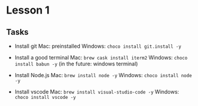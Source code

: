 # Lesson 1

## Tasks
* Install git
Mac: preinstalled
Windows: `choco install git.install -y`

* Install a good terminal
Mac: `brew cask install iterm2`
Windows: `choco install babun -y` (in the future: windows terminal)

* Install Node.js
Mac: `brew install node -y`
Windows: `choco install node -y` 

* Install vscode
Mac: `brew install visual-studio-code -y`
Windows: `choco install vscode -y`

